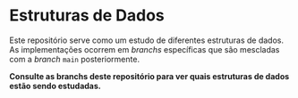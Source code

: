 # Estruturas de Dados

Este repositório serve como um estudo de diferentes estruturas de dados.
As implementações ocorrem em *branchs* específicas que são mescladas com a *branch* `main` posteriormente.

**Consulte as branchs deste repositório para ver quais estruturas de dados estão sendo estudadas.**
